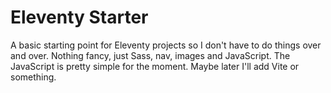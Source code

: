# Eleventy Starter
A basic starting point for Eleventy projects so I don't have to do things over and over. Nothing fancy, just Sass, nav, images and JavaScript. The JavaScript is pretty simple for the moment. Maybe later I'll add Vite or something.
